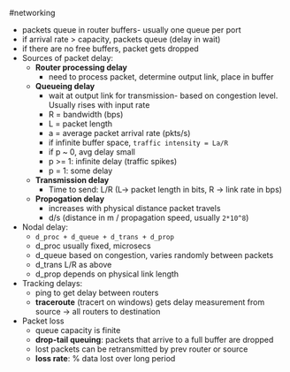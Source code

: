 #networking
- packets queue in router buffers- usually one queue per port
- if arrival rate > capacity, packets queue (delay in wait)
- if there are no free buffers, packet gets dropped
- Sources of packet delay:
	- **Router processing delay**
		- need to process packet, determine output link, place in buffer
	- **Queueing delay**
		- wait at output link for transmission- based on congestion level. Usually rises with input rate
		- R = bandwidth (bps)
		- L = packet length
		- a = average packet arrival rate (pkts/s)
		- if infinite buffer space, `traffic intensity = La/R`
		- if p ~ 0, avg delay small
		- p >= 1: infinite delay (traffic spikes)
		- p = 1: some delay
	- **Transmission delay**
		- Time to send: L/R (L-> packet length in bits, R -> link rate in bps)
	- **Propogation delay**
		- increases with physical distance packet travels
		- d/s (distance in m / propagation speed, usually `2*10^8`)
- Nodal delay:
	- `d_proc + d_queue + d_trans + d_prop`
	- d_proc usually fixed, microsecs
	- d_queue based on congestion, varies randomly between packets
	- d_trans L/R as above
	- d_prop depends on physical link length
- Tracking delays:
	- ping to get delay between routers
	- **traceroute** (tracert on windows) gets delay measurement from source -> all routers to destination
- Packet loss
	- queue capacity is finite
	- **drop-tail queuing**: packets that arrive to a full buffer are dropped
	- lost packets can be retransmitted by prev router or source
	- **loss rate**: % data lost over long period
	
